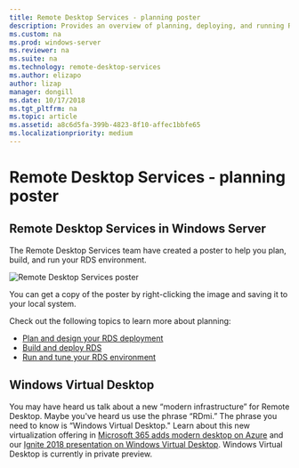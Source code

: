 ```yaml
---
title: Remote Desktop Services - planning poster
description: Provides an overview of planning, deploying, and running Remote Desktop Services
ms.custom: na
ms.prod: windows-server
ms.reviewer: na
ms.suite: na
ms.technology: remote-desktop-services
ms.author: elizapo
author: lizap
manager: dongill
ms.date: 10/17/2018  
ms.tgt_pltfrm: na
ms.topic: article
ms.assetid: a8c6d5fa-399b-4823-8f10-affec1bbfe65
ms.localizationpriority: medium
---
```

# Remote Desktop Services - planning poster

## Remote Desktop Services in Windows Server

The Remote Desktop Services team have created a poster to help you plan, build, and run your RDS environment.

![Remote Desktop Services poster](./media/rds-poster-download.png)

You can get a copy of the poster by right-clicking the image and saving it to your local system.

Check out the following topics to learn more about planning:

- [Plan and design your RDS deployment](rds-plan-and-design.md)
- [Build and deploy RDS](rds-build-and-deploy.md)
- [Run and tune your RDS environment](rds-run-and-tune.md)

## Windows Virtual Desktop

You may have heard us talk about a new “modern infrastructure” for Remote Desktop. Maybe you've heard us use the phrase “RDmi.” The phrase you need to know is “Windows Virtual Desktop." Learn about this new virtualization offering in [Microsoft 365 adds modern desktop on Azure](https://azure.microsoft.com/blog/microsoft-365-adds-modern-desktop-on-azure/) and our [Ignite 2018 presentation on Windows Virtual Desktop](https://www.youtube.com/watch?v=_7G37PFYVe4). Windows Virtual Desktop is currently in private preview.